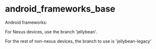android_frameworks_base
=======================

Android frameworks:

For Nexus devices, use the branch 'jellybean'.

For the rest of non-nexus devices, the branch to use is 'jellybean-legacy'
